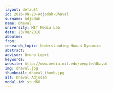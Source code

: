 ```yaml
---
layout: default 
id: 2016-08-23-Adjodah-Dhaval
surname: Adjodah
name: Dhaval
university: MIT Media Lab
date: 23/08/2016
aboutme: 
from: 
research_topic: Understanding Human Dynamics
abstract: 
advisor: Bruno Lepri
keywords: 
website: http://www.media.mit.edu/people/dhaval
img: dhaval.jpg
thumbnail: dhaval_thumb.jpg
alt: Dhaval Adjodah
modal-id: stud68
---
```

